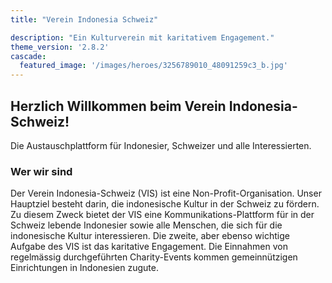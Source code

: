 ```yaml
---
title: "Verein Indonesia Schweiz"

description: "Ein Kulturverein mit karitativem Engagement."
theme_version: '2.8.2'
cascade:
  featured_image: '/images/heroes/3256789010_48091259c3_b.jpg'
---
```


## Herzlich Willkommen beim Verein Indonesia-Schweiz!
Die Austauschplattform für Indonesier, Schweizer und alle Interessierten.


### Wer wir sind

Der Verein Indonesia-Schweiz (VIS) ist eine Non-Profit-Organisation. Unser Hauptziel besteht darin, die indonesische Kultur in der Schweiz zu fördern. Zu diesem Zweck bietet der VIS eine Kommunikations-Plattform für in der Schweiz lebende Indonesier sowie alle Menschen, die sich für die indonesische Kultur interessieren. Die zweite, aber ebenso wichtige Aufgabe des VIS ist das karitative Engagement. Die Einnahmen von regelmässig durchgeführten Charity-Events kommen gemeinnützigen Einrichtungen in Indonesien zugute.
